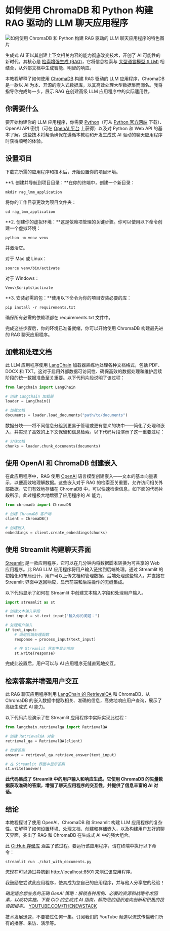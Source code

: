 # 如何使用 ChromaDB 和 Python 构建 RAG 驱动的 LLM 聊天应用程序

![如何使用 ChromaDB 和 Python 构建 RAG 驱动的 LLM 聊天应用程序的特色图片](https://cdn.thenewstack.io/media/2024/03/dfa91eb2-rag-llm-chat-app-python-1024x576.jpg)

生成式 AI 正以其创建上下文相关内容的能力彻底改变技术，开创了 AI 可能性的新时代。其核心是 [检索增强生成 (RAG)](https://thenewstack.io/retrieval-augmented-generation-for-llms/)，它将信息检索与 [大型语言模型 (LLM)](https://www.cloudflare.com/en-gb/learning/ai/what-is-large-language-model/) 相结合，从外部文档中生成智能、明智的响应。

本教程解释了如何使用 [ChromaDB](https://www.trychroma.com/) 构建 RAG 驱动的 LLM 应用程序，ChromaDB 是一款以 AI 为本、开源的嵌入式数据库，以其高效处理大型数据集而闻名。我将指导你完成每一步，展示 RAG 在创建高级 LLM 应用程序中的实际适用性。

## 你需要什么

要开始构建你的 LLM 应用程序，你需要 [Python](https://thenewstack.io/python/)（可从 [Python 官方网站](https://www.python.org/downloads/) 下载）、OpenAI API 密钥（可在 [OpenAI 平台](https://platform.openai.com/signup) 上获得）以及对 Python 和 Web API 的基本了解。这些技术将帮助确保在遵循本教程和开发生成式 AI 驱动的聊天应用程序时获得顺畅的体验。

## 设置项目

下载完所需的应用程序和技术后，开始设置你的项目环境。

**1. 创建并导航到项目目录：**在你的终端中，创建一个新目录：

```
mkdir rag_lmm_application
```

将你的工作目录更改为项目文件夹：

```
cd rag_lmm_application
```

**2. 创建你的虚拟环境：**这是依赖项管理的关键步骤。你可以使用以下命令创建一个虚拟环境：

```
python -m venv venv
```

并激活它。

对于 Mac 或 Linux：

```
source venv/bin/activate
```

对于 Windows：

```
Venv\Scripts\activate
```

**3. 安装必需的包：**使用以下命令为你的项目安装必要的库：

```
pip install -r requirements.txt
```

确保所有必需的依赖项都在 requirements.txt 文件中。

完成这些步骤后，你的环境已准备就绪，你可以开始使用 ChromaDB 构建最先进的 RAG 聊天应用程序。

## 加载和处理文档

此 LLM 应用程序使用 [LangChain](https://thenewstack.io/how-to-build-a-qa-llm-application-with-langchain-and-gemini/) 加载器熟练地处理各种文档格式，包括 PDF、DOCX 和 TXT。这对于启用外部数据可访问性、确保高效的数据处理和维护后续阶段的统一数据准备至关重要。以下代码片段说明了该过程：

```python
from langchain import LangChain

# 创建 LangChain 加载器
loader = LangChain()

# 加载文档
documents = loader.load_documents("path/to/documents")
```

数据分块——将不同信息分组到更易于管理或更有意义的块中——简化了处理和嵌入，并实现了高效的上下文保留和信息检索。以下代码片段演示了这一重要过程：

```python
# 分块文档
chunks = loader.chunk_documents(documents)
```

## 使用 OpenAI 和 ChromaDB 创建嵌入

在此应用程序中，RAG 使用 [OpenAI](https://thenewstack.io/why-microsoft-has-to-save-openai/) 语言模型创建嵌入——文本的基本向量表示，以便高效地理解数据。这些嵌入对于 RAG 的检索至关重要，允许访问相关外部数据。它们有效地存储在 ChromaDB 中，可以快速检索信息，如下面的代码片段所示。此过程极大地增强了应用程序的 AI 能力。

```python
from chromadb import ChromaDB

# 创建 ChromaDB 客户端
client = ChromaDB()

# 创建嵌入
embeddings = client.create_embeddings(chunks)
```

## 使用 Streamlit 构建聊天界面

[Streamlit](https://streamlit.io/) 是一款应用程序，它可以在几分钟内将数据脚本转换为可共享的 Web 应用程序。此 RAG LLM 应用程序将用户输入链接到后端处理。通过 Streamlit 的初始化和布局设计，用户可以上传文档和管理数据。后端处理这些输入，并直接在 Streamlit 界面中返回响应，显示前端和后端操作的无缝集成。

以下代码显示了如何在 Streamlit 中创建文本输入字段和处理用户输入。

```python
import streamlit as st

# 创建文本输入字段
text_input = st.text_input("输入你的问题：")

# 处理用户输入
if text_input:
    # 调用后端处理函数
    response = process_input(text_input)

    # 在 Streamlit 界面中显示响应
    st.write(response)
```

完成此设置后，用户可以与 AI 应用程序无缝直观地交互。

## 检索答案并增强用户交互

此 RAG 聊天应用程序利用 [LangChain 的 RetrievalQA](https://python.langchain.com/docs/modules/data_connection/) 和 ChromaDB，从 ChromaDB 的嵌入数据中提取相关、准确的信息，高效地响应用户查询，展示了高级生成式 AI 能力。

以下代码片段演示了在 Streamlit 应用程序中实际实现此过程：

```python
from langchain.retrievalqa import RetrievalQA

# 创建 RetrievalQA 对象
retrieval_qa = RetrievalQA(client)

# 检索答案
answer = retrieval_qa.retrieve_answer(text_input)

# 在 Streamlit 界面中显示答案
st.write(answer)
```
**此代码集成了 Streamlit 中的用户输入和响应生成。它使用 ChromaDB 的矢量数据获取准确的答案，增强了聊天应用程序的交互性，并提供了信息丰富的 AI 对话。**

## 结论

本教程探讨了使用 OpenAI、ChromaDB 和 Streamlit 构建 LLM 应用程序的复杂性。它解释了如何设置环境、处理文档、创建和存储嵌入，以及构建用户友好的聊天界面，突出了 RAG 和 ChromaDB 在生成式 AI 中的强大组合。

此 [GitHub 存储库](https://github.com/sowole-aims/chat-with-documents-app) 涵盖了该过程。要运行该应用程序，请在终端中执行以下命令：

```
streamlit run ./chat_with_documents.py
```

您现在可以通过导航到 http://localhost:8501 来测试该应用程序。

我鼓励您尝试此应用程序，使其成为您自己的应用程序，并与他人分享您的经验！

*确定适合您业务的正确 GenAI 策略：解锁各种用例、必要的资源和战略考虑因素，以成功实施。下载 CIO 的生成式 AI 指南，帮助您的组织走向创新和积极的投资回报率。* [YOUTUBE.COM/THENEWSTACK](https://youtube.com/thenewstack?sub_confirmation=1)

技术发展迅速，不要错过任何一集。订阅我们的 YouTube 频道以流式传输我们所有的播客、采访、演示等。